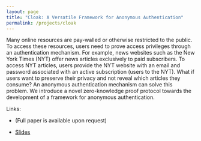 ```yaml
---
layout: page
title: "Cloak: A Versatile Framework for Anonymous Authentication"
permalink: /projects/cloak
---
```


Many online resources are pay-walled or otherwise restricted to the public. To access these resources, users need to prove access privileges through an authentication mechanism. For example, news websites such as the New York Times (NYT) offer news articles exclusively to paid subscribers. To access NYT articles, users provide the NYT website with an email and password associated with an active subscription (users to the NYT). What if users want to preserve their privacy and not reveal which articles they consume? An anonymous authentication mechanism can solve this problem. We introduce a novel zero-knowledge proof protocol towards the development of a framework for anonymous authentication.

Links:
* (Full paper is available upon request)

* [Slides](https://math.mit.edu/research/highschool/primes/materials/2021/October/8-4-Beyzerov-Yablon.pdf)